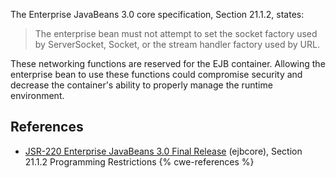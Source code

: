 The Enterprise JavaBeans 3.0 core specification, Section 21.1.2, states:

> The enterprise bean must not attempt to set the socket factory used by ServerSocket, Socket, or the stream handler factory used by URL.

These networking functions are reserved for the EJB container. Allowing the enterprise bean to use these functions could compromise security and decrease the container's ability to properly manage the runtime environment.


## References
* [ JSR-220 Enterprise JavaBeans 3.0 Final Release](http://jcp.org/aboutJava/communityprocess/final/jsr220/index.html) (ejbcore), Section 21.1.2 Programming Restrictions
{% cwe-references %}
